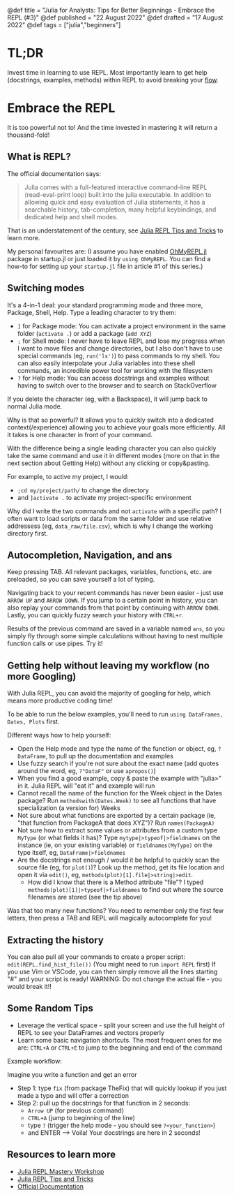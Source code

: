 @def title = "Julia for Analysts: Tips for Better Beginnings - Embrace the REPL (#3)"
@def published = "22 August 2022"
@def drafted = "17 August 2022"
@def tags = ["julia","beginners"]

# TL;DR
Invest time in learning to use REPL. Most importantly learn to get help (docstrings, examples, methods) within REPL to avoid breaking your [flow](https://en.wikipedia.org/wiki/Flow_(psychology)).

# Embrace the REPL
It is too powerful not to! And the time invested in mastering it will return a thousand-fold!

## What is REPL?
The official documentation says:
> Julia comes with a full-featured interactive command-line REPL (read-eval-print loop) built into the julia executable. In addition to allowing quick and easy evaluation of Julia statements, it has a searchable history, tab-completion, many helpful keybindings, and dedicated help and shell modes.

That is an understatement of the century, see [Julia REPL Tips and Tricks](https://www.youtube.com/watch?v=EkgCENBFrAY) to learn more.

My personal favourites are:
(I assume you have enabled [OhMyREPL.jl](https://github.com/KristofferC/OhMyREPL.jl) package in startup.jl or just loaded it by `using OhMyREPL`. You can find a how-to for setting up your `startup.jl` file in article #1 of this series.)

## Switching modes
It's a 4-in-1 deal: your standard programming mode and three more, Package, Shell, Help. Type a leading character to try them:
- `]` for Package mode: You can activate a project environment in the same folder (`activate .`) or add a package (`add XYZ`)
- `;` for Shell mode: I never have to leave REPL and lose my progress when I want to move files and change directories, but I also don't have to use special commands (eg, `run('ls')`) to pass commands to my shell. You can also easily interpolate your Julia variables into these shell commands, an incredible power tool for working with the filesystem
- `?` for Help mode: You can access docstrings and examples without having to switch over to the browser and to search on StackOverflow

If you delete the character (eg, with a Backspace), it will jump back to normal Julia mode.

Why is that so powerful? It allows you to quickly switch into a dedicated context(/experience) allowing you to achieve your goals more efficiently. All it takes is one character in front of your command.

With the difference being a single leading character you can also quickly take the same command and use it in different modes (more on that in the next section about Getting Help) without any clicking or copy&pasting.

For example, to active my project, I would:
- `;cd my/project/path/` to change the directory
- and `]activate .` to activate my project-specific environment

Why did I write the two commands and not `activate` with a specific path? I often want to load scripts or data from the same folder and use relative addressess (eg, `data_raw/file.csv`), which is why I change the working directory first.

## Autocompletion, Navigation, and ans
Keep pressing TAB. All relevant packages, variables, functions, etc. are preloaded, so you can save yourself a lot of typing.

Navigating back to your recent commands has never been easier - just use `ARROW UP` and `ARROW DOWN`. If you jump to a certain point in history, you can also replay your commands from that point by continuing with `ARROW DOWN`.
Lastly, you can quickly fuzzy search your history with `CTRL+r`.

Results of the previous command are saved in a variable named `ans`, so you simply fly through some simple calculations without having to nest multiple function calls or use pipes. Try it!

## Getting help without leaving my workflow (no more Googling)
With Julia REPL, you can avoid the majority of googling for help, which means more productive coding time!

To be able to run the below examples, you'll need to run `using DataFrames, Dates, Plots` first.

Different ways how to help yourself:
- Open the Help mode and type the name of the function or object, eg, `?DataFrame`, to pull up the documentation and examples
- Use fuzzy search if you're not sure about the exact name (add quotes around the word, eg, `?"DataF"` or use `apropos()`)
- When you find a good example, copy & paste the example with "julia>" in it. Julia REPL will "eat it" and example will run
- Cannot recall the name of the function for the Week object in the Dates package? Run `methodswith(Dates.Week)` to see all functions that have specialization (a version for) Weeks
- Not sure about what functions are exported by a certain package (ie, "that function from PackageA that does XYZ")? Run `names(PackageA)`
- Not sure how to extract some values or attributes from a custom type `MyType` (or what fields it has)? Type `mytype|>typeof|>fieldnames` on the instance (ie, on your existing variable) or `fieldnames(MyType)` on the type itself, eg, `DataFrame|>fieldnames`
- Are the docstrings not enough / would it be helpful to quickly scan the source file (eg, for `plot()`)? Look up the method, get its file location and open it via `edit()`, eg, `methods(plot)[1].file|>string|>edit`.
    - How did I know that there is a Method attribute "file"? I typed `methods(plot)[1]|>typeof|>fieldnames` to find out where the source filenames are stored (see the tip above)

Was that too many new functions? You need to remember only the first few letters, then press a TAB and REPL will magically autocomplete for you!

## Extracting the history
You can also pull all your commands to create a proper script: `edit(REPL.find_hist_file())` (You might need to run `import REPL` first)
If you use Vim or VSCode, you can then simply remove all the lines starting "#" and your script is ready! WARNING: Do not change the actual file - you would break it!!

## Some Random Tips
- Leverage the vertical space - split your screen and use the full height of REPL to see your DataFrames and vectors properly
- Learn some basic navigation shortcuts. The most frequent ones for me are: `CTRL+A` or `CTRL+E` to jump to the beginning and end of the command

Example workflow: 

Imagine you write a function and get an error
- Step 1: type `fix` (from package TheFix) that will quickly lookup if you just made a typo and will offer a correction
- Step 2: pull up the docstrings for that function in 2 seconds:
    - `Arrow UP` (for previous command)
    - `CTRL+A` (jump to beginning of the line)
    - type `?` (trigger the help mode - you should see `?<your_function>`)
    - and ENTER --> Voila! Your docstrings are here in 2 seconds!

## Resources to learn more
- [Julia REPL Mastery Workshop](https://www.youtube.com/watch?v=bHLXEUt5KLc)
- [Julia REPL Tips and Tricks](https://www.youtube.com/watch?v=EkgCENBFrAY)
- [Official Documentation](https://docs.julialang.org/en/v1/stdlib/REPL/)
